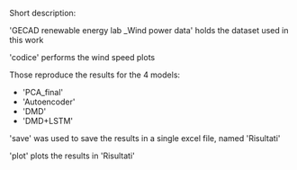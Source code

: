 Short description:

'GECAD renewable energy lab _Wind power data' holds the dataset used in this work

'codice' performs the wind speed plots

Those reproduce the results for the 4 models:
- 'PCA_final'
- 'Autoencoder'
- 'DMD'
- 'DMD+LSTM'

'save' was used to save the results in a single excel file, named 'Risultati'

'plot' plots the results in 'Risultati'
